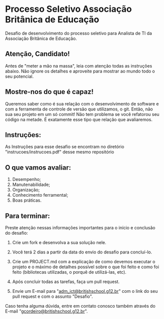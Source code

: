 # Processo Seletivo Associação Britânica de Educação
Desafio de desenvolvimento do processo seletivo para Analista de TI da Associação Britânica de Educação.

## Atenção, Candidato!

Antes de "meter a mão na massa", leia com atenção todas as instruções abaixo. Não ignore os detalhes e aproveite para mostrar ao mundo todo o seu potencial.

## Mostre-nos do que é capaz!

Queremos saber como é sua relação com o desenvolvimento de software e com a ferramenta de controle de versão que utilizamos, o git. 
Então, não sua seu projeto em um só commit! Não tem problema se você refatorou seu código na metade. É exatamente esse tipo que relação que avaliaremos.
	
## Instruções:

As Instruções para esse desafio se encontram no diretório "instrucoes/instrucoes.pdf" desse mesmo repositório

## O que vamos avaliar:
1. Desempenho;
2. Manutenabilidade;
3. Organização;
4. Conhecimento ferramental;
5. Boas práticas.

## Para terminar:
Preste atenção nessas informações importantes para o início e conclusão do desafio:

1. Crie um fork e desenvolva a sua solução nele.

2. Você terá 2 dias a partir da data do envio do desafio para concluí-lo.

3. Crie um PROJECT.md com a explicação de como devemos executar o projeto e o máximo de detalhes possível sobre o que foi feito e como foi feito (bibliotecas utilizadas, o porquê de utilizá-las, etc).

4. Após concluir todas as tarefas, faça um pull request.

5. Envie um E-mail para "adm_ict@britishschool.g12.br" com o link do seu pull request e com o assunto "Desafio".

Caso tenha alguma dúvida, entre em contato conosco também através do E-mail "gcordeiro@britishschool.g12.br".


